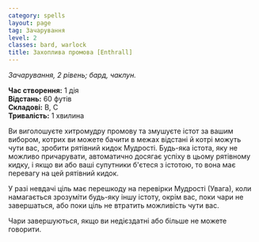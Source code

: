 ```yaml
---
category: spells
layout: page
tag: Зачарування
level: 2
classes: bard, warlock
title: Захоплива промова [Enthrall]
---
```


_Зачарування, 2 рівень; бард, чаклун._   

**Час створення:** 1 дія    
**Відстань:** 60 футів    
**Складові:** В, С    
**Тривалість:** 1 хвилина    

Ви виголошуєте хитромудру промову та змушуєте істот за вашим вибором, котрих ви можете бачити в межах відстані й котрі можуть чути вас, зробити рятівний кидок Мудрості. Будь-яка істота, яку не можливо причарувати, автоматично досягає успіху в цьому рятівному кидку, і якщо ви або ваші супутники б'єтеся з істотою, то вона має перевагу на цей рятівний кидок.  

У разі невдачі ціль має перешкоду на перевірки Мудрості (Увага), коли намагається зрозуміти будь-яку іншу істоту, окрім вас, поки чари не завершаться, або поки ціль не втратить можливість чути вас.   

Чари завершуються, якщо ви недієздатні або більше не можете говорити. 

